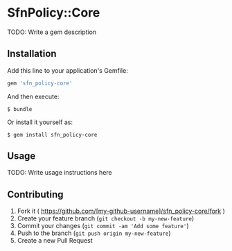 # SfnPolicy::Core

TODO: Write a gem description

## Installation

Add this line to your application's Gemfile:

```ruby
gem 'sfn_policy-core'
```

And then execute:

    $ bundle

Or install it yourself as:

    $ gem install sfn_policy-core

## Usage

TODO: Write usage instructions here

## Contributing

1. Fork it ( https://github.com/[my-github-username]/sfn_policy-core/fork )
2. Create your feature branch (`git checkout -b my-new-feature`)
3. Commit your changes (`git commit -am 'Add some feature'`)
4. Push to the branch (`git push origin my-new-feature`)
5. Create a new Pull Request

